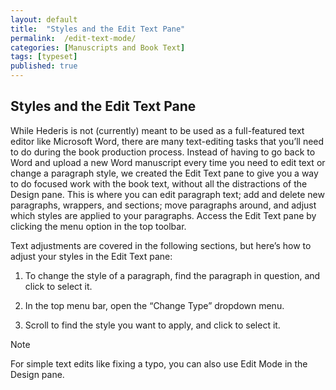 ```yaml
---
layout: default
title:  "Styles and the Edit Text Pane"
permalink:  /edit-text-mode/
categories: [Manuscripts and Book Text]
tags: [typeset]
published: true
---
```


<section data-type="chapter" class="hsecchapter" data-hederis-type="hsecchapter" id="edit-text-mode" data-pi-attrs="id: edit-text-mode; data-tags: typeset;" role="doc-chapter" data-tags="typeset" data-author-name=" " data-book-title=" " title="Styles and the Edit Text Pane"><h1 data-hederis-type="hblkchaptitle" class="hblkchaptitle" id="pE515YHQk">Styles and the Edit Text Pane</h1><p class="hblkp" data-hederis-type="hblkp" id="p6qaRXfPH">While Hederis is not (currently) meant to be used as a full-featured text editor like Microsoft Word, there are many text-editing tasks that you&#8217;ll need to do during the book production process. Instead of having to go back to Word and upload a new Word manuscript every time you need to edit text or change a paragraph style, we created the Edit Text pane to give you a way to do focused work with the book text, without all the distractions of the Design pane. This is where you can edit paragraph text; add and delete new paragraphs, wrappers, and sections; move paragraphs around, and adjust which styles are applied to your paragraphs. Access the Edit Text pane by clicking the menu option in the top toolbar.</p><p class="hblkp" data-hederis-type="hblkp" id="p6SzTAzV9">Text adjustments are covered in the following sections, but here&#8217;s how to adjust your styles in the Edit Text pane:</p><ol class="hwprnumlist" data-hederis-type="hwprnumlist" id="pZIS880OE"><li class="hblkoli" data-hederis-type="hblkoli" id="liGby9EeSm"><p class="hblkoli" data-hederis-type="hblklip" id="p5zSYL2oD">To change the style of a paragraph, find the paragraph in question, and click to select it.</p></li><li class="hblkoli" data-hederis-type="hblkoli" id="li3qUwbuYF"><p class="hblkoli" data-hederis-type="hblklip" id="p2bHD8Xf8">In the top menu bar, open the &#8220;Change Type&#8221; dropdown menu.</p></li><li class="hblkoli" data-hederis-type="hblkoli" id="liOO2LrQRR"><p class="hblkoli" data-hederis-type="hblklip" id="pvtRHh5zP">Scroll to find the style you want to apply, and click to select it.</p></li></ol><aside class="hwprbox box" data-hederis-type="hwprbox" id="pmU3HMHso" data-type="sidebar"><p class="hblktype" data-hederis-type="hblktype" id="pTIB63n1t">Note</p><p class="hblkp" data-hederis-type="hblkp" id="pj5wRbQB9">For simple text edits like fixing a typo, you can also use Edit Mode in the Design pane.</p></aside></section>